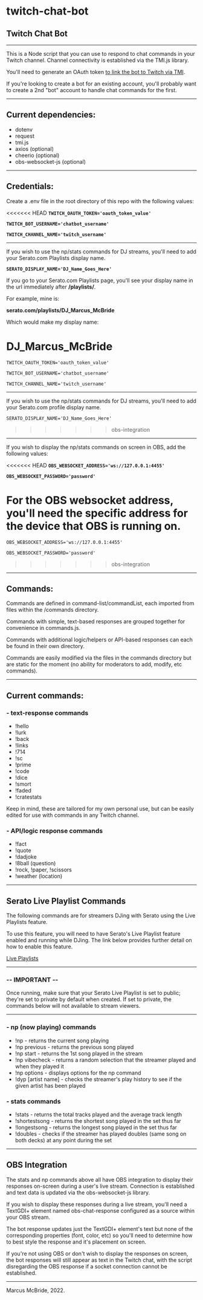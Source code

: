 # twitch-chat-bot
## Twitch Chat Bot
<hr>

This is a Node script that you can use to respond to chat commands in your Twitch channel.  Channel connectivity is established via the TMI.js library.

You'll need to generate an OAuth token <a href="https://twitchapps.com/tmi/">to link the bot to Twitch via TMI</a>.

If you're looking to create a bot for an existing account, you'll probably want to create a 2nd "bot" account to handle chat commands for the first.
<hr>

## Current dependencies:

* dotenv
* request
* tmi.js 
* axios (optional)
* cheerio (optional)
* obs-websocket-js (optional)

<hr>

## Credentials:

Create a .env file in the root directory of this repo with the following values:

<<<<<<< HEAD
**`TWITCH_OAUTH_TOKEN='oauth_token_value'`**

**`TWITCH_BOT_USERNAME='chatbot_username'`**

**`TWITCH_CHANNEL_NAME='twitch_username'`**

<hr>

If you wish to use the np/stats commands for DJ streams, you'll need to add your Serato.com Playlists display name.  

**`SERATO_DISPLAY_NAME='DJ_Name_Goes_Here'`**

If you go to your Serato.com Playlists page, you'll see your display name in the url immediately after **/playlists/**.


For example, mine is:

**serato.com/playlists/DJ_Marcus_McBride**

Which would make my display name:

**DJ_Marcus_McBride**
=======
`TWITCH_OAUTH_TOKEN='oauth_token_value'`

`TWITCH_BOT_USERNAME='chatbot_username'`

`TWITCH_CHANNEL_NAME='twitch_username'`

<hr>

If you wish to use the np/stats commands for DJ streams, you'll need to add your Serato.com profile display name.

`SERATO_DISPLAY_NAME='DJ_Name_Goes_Here'`
>>>>>>> obs-integration

<hr>

If you wish to display the np/stats commands on screen in OBS, add the following values:

<<<<<<< HEAD
**`OBS_WEBSOCKET_ADDRESS='ws://127.0.0.1:4455'`**

**`OBS_WEBSOCKET_PASSWORD='password'`**

For the OBS websocket address, you'll need the specific address for the device that OBS is running on.
=======
`OBS_WEBSOCKET_ADDRESS='ws://127.0.0.1:4455'`

`OBS_WEBSOCKET_PASSWORD='password'`
>>>>>>> obs-integration

<hr>

## Commands:

Commands are defined in command-list/commandList, each imported from files within the /commands directory.

Commands with simple, text-based responses are grouped together for convenience in commands.js.

Commands with additional logic/helpers or API-based responses can each be found in their own directory.

Commands are easily modified via the files in the commands directory but are static for the moment (no ability for moderators to add, modify, etc commands).

<hr>

## Current commands:

### - text-response commands ###

* !hello 
* !lurk
* !back
* !links
* !714
* !sc
* !prime
* !code
* !dice
* !smort
* !faded
* !cratestats

Keep in mind, these are tailored for my own personal use, but can be easily edited for use with commands in any Twitch channel.

### - API/logic response commands ###

* !fact
* !quote
* !dadjoke
* !8ball (question)
* !rock, !paper, !scissors
* !weather (location)

<hr>

## Serato Live Playlist Commands ##

The following commands are for streamers DJing with Serato using the Live Playlists feature.

To use this feature, you will need to have Serato's Live Playlist feature enabled and running while DJing.  The link below provides further detail on how to enable this feature.  

[Live Playlists](https://support.serato.com/hc/en-us/articles/228019568-Live-Playlists#:~:text=To%20enable%20the%20Live%20Playlists,stop%20your%20Live%20Playlist%20session.)

<hr>

### -- IMPORTANT --

Once running, make sure that your Serato Live Playlist is set to public; they're set to private by default when created.  If set to private, the commands below will not available to stream viewers.

<hr>

### - np (now playing) commands ###

* !np - returns the current song playing
* !np previous - returns the previous song played
* !np start - returns the 1st song played in the stream
* !np vibecheck - returns a random selection that the streamer played and when they played it
* !np options - displays options for the np command
* !dyp [artist name] - checks the streamer's play history to see if the given artist has been played

### - stats commands ###
* !stats - returns the total tracks played and the average track length
* !shortestsong - returns the shortest song played in the set thus far
* !longestsong - returns the longest song played in the set thus far
* !doubles - checks if the streamer has played doubles (same song on both decks) at any point during the set

<hr>

## OBS Integration

The stats and np commands above all have OBS integration to display their responses on-screen during a user's live stream.  Connection is established and text data is updated via the obs-websocket-js library.

If you wish to display these responses during a live stream, you'll need a TextGDI+ element named obs-chat-response configured as a source within your OBS stream.

The bot response updates just the TextGDI+ element's text but none of the corresponding properties (font, color, etc) so you'll need to determine how to best style the response and it's placement on screen.

If you're not using OBS or don't wish to display the responses on screen, the bot responses will still appear as text in the Twitch chat, with the script disregarding the OBS response if a socket connection cannot be established.

<hr>

Marcus McBride, 2022.
